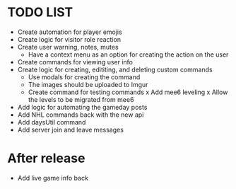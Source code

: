 # TODO LIST

- Create automation for player emojis
- Create logic for visitor role reaction
- Create user warning, notes, mutes
  - Have a context menu as an option for creating the action on the user
- Create commands for viewing user info
- Create logic for creating, edititing, and deleting custom commands
  - Use modals for creating the command
  - The images should be uploaded to Imgur
  - Create command for testing commands
    x Add mee6 leveling
    x Allow the levels to be migrated from mee6
- Add logic for automating the gameday posts
- Add NHL commands back with the new api
- Add daysUtil command
- Add server join and leave messages

# After release

- Add live game info back
